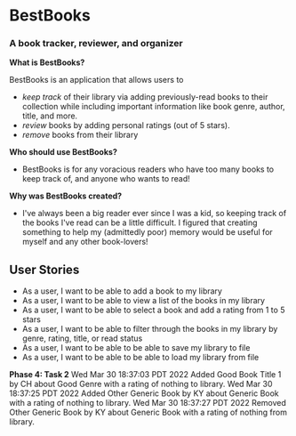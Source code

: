 # BestBooks

### A book tracker, reviewer, and  organizer

**What is BestBooks?**

BestBooks is an application that allows users to

- *keep track* of their library via adding previously-read books to their collection while including important
  information like book genre, author, title, and more.
- *review* books by adding personal ratings (out of 5 stars).
- *remove* books from their library

**Who should use BestBooks?**

- BestBooks is for any voracious readers who have too many books to keep track of, and anyone who wants to read!

**Why was BestBooks created?**

- I've always been a big reader ever since I was a kid, so keeping track of the books I've read can be a little
  difficult. I figured that creating something to help my (admittedly poor) memory would be useful for myself and any
  other book-lovers!

## User Stories

- As a user, I want to be able to add a book to my library
- As a user, I want to be able to view a list of the books in my library
- As a user, I want to be able to select a book and add a rating from 1 to 5 stars
- As a user, I want to be able to filter through the books in my library by genre, rating, title, or read status
- As a user, I want to be able to be able to save my library to file
- As a user, I want to be able to be able to load my library from file


**Phase 4: Task 2**
Wed Mar 30 18:37:03 PDT 2022
Added Good Book Title 1 by CH about Good Genre with a rating of nothing to library.
Wed Mar 30 18:37:25 PDT 2022
Added Other Generic Book by KY about Generic Book with a rating of nothing to library.
Wed Mar 30 18:37:27 PDT 2022
Removed Other Generic Book by KY about Generic Book with a rating of nothing from library.



